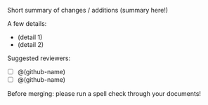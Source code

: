 Short summary of changes / additions
(summary here!)

A few details:
- (detail 1)
- (detail 2)

Suggested reviewers:

- [ ] @(github-name)
- [ ] @(github-name)

Before merging: please run a spell check through your documents! 

